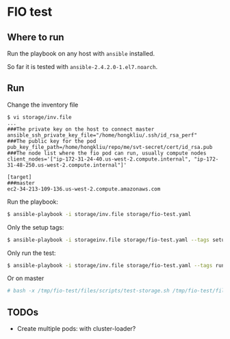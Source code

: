 # FIO test

## Where to run

Run the playbook on any host with `ansible` installed.

So far it is tested with `ansible-2.4.2.0-1.el7.noarch`.

## Run

Change the inventory file

```
$ vi storage/inv.file
...
###The private key on the host to connect master
ansible_ssh_private_key_file="/home/hongkliu/.ssh/id_rsa_perf"
###The public key for the pod
pub_key_file_path=/home/hongkliu/repo/me/svt-secret/cert/id_rsa.pub
###The node list where the fio pod can run, usually compute nodes
client_nodes='["ip-172-31-24-40.us-west-2.compute.internal", "ip-172-31-48-250.us-west-2.compute.internal"]'

[target]
###master
ec2-34-213-109-136.us-west-2.compute.amazonaws.com
```

Run the playbook:

```sh
$ ansible-playbook -i storage/inv.file storage/fio-test.yaml
```

Only the setup tags:
```sh
$ ansible-playbook -i storageinv.file storage/fio-test.yaml --tags setup
```

Only run the test:

```sh
$ ansible-playbook -i storage/inv.file storage/fio-test.yaml --tags run
```

Or on master

```sh
# bash -x /tmp/fio-test/files/scripts/test-storage.sh /tmp/fio-test/files
```


## TODOs

* Create multiple pods: with cluster-loader?
